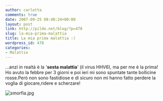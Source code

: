 ```yaml
---
author: carlotta
comments: true
date: 2007-09-25 08:40:24+00:00
layout: post
link: http://pilde.net/blog/?p=478
slug: la-mia-prima-malattia
title: La mia prima malattia :(
wordpress_id: 478
categories:
- Malattie
---
```


...anzi in realtà è la '**sesta malattia**' (il virus HHV6), ma per me è la prima!
Ho avuto la febbre per 3 giorni e poi ieri mi sono spuntate tante bollicine rosse.Però non sono fastidiose e di sicuro non mi hanno fatto perdere la voglia di giocare,ridere e scherzare!

![smorfia.jpg](http://pilde.net/blog/wp-content/uploads/2007/09/smorfia.jpg)


